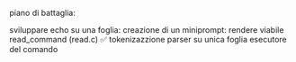 piano di battaglia: 

sviluppare echo su una foglia:
	creazione di un miniprompt: rendere viabile read_command (read.c) ✅
	tokenizazzione
	parser su unica foglia
	esecutore del comando
